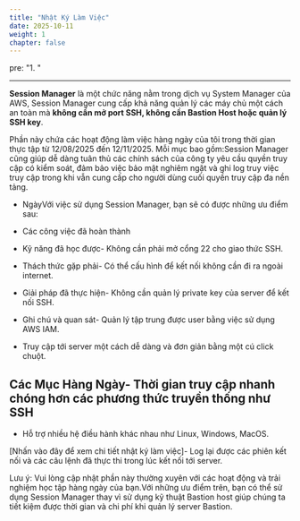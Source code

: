 ```yaml
---
title: "Nhật Ký Làm Việc"
date: 2025-10-11
weight: 1
chapter: false
---
```


pre: "1. "

------

**Session Manager** là một chức năng nằm trong dịch vụ System Manager của AWS, Session Manager cung cấp khả năng quản lý các máy chủ một cách an toàn mà **không cần mở port SSH, không cần Bastion Host hoặc quản lý SSH key**.

Phần này chứa các hoạt động làm việc hàng ngày của tôi trong thời gian thực tập từ 12/08/2025 đến 12/11/2025. Mỗi mục bao gồm:Session Manager cũng giúp dễ dàng tuân thủ các chính sách của công ty yêu cầu quyền truy cập có kiểm soát, đảm bảo việc bảo mật nghiêm ngặt và ghi log truy việc truy cập trong khi vẫn cung cấp cho người dùng cuối quyền truy cập đa nền tảng.

- NgàyVới việc sử dụng Session Manager, bạn sẽ có được những ưu điểm sau:

- Các công việc đã hoàn thành

- Kỹ năng đã học được- Không cần phải mở cổng 22 cho giao thức SSH.

- Thách thức gặp phải- Có thể cấu hình để kết nối không cần đi ra ngoài internet.

- Giải pháp đã thực hiện- Không cần quản lý private key của server để kết nối SSH.

- Ghi chú và quan sát- Quản lý tập trung được user bằng việc sử dụng AWS IAM.

- Truy cập tới server một cách dễ dàng và đơn giản bằng một cú click chuột.

## Các Mục Hàng Ngày- Thời gian truy cập nhanh chóng hơn các phương thức truyền thống như SSH

- Hỗ trợ nhiều hệ điều hành khác nhau như Linux, Windows, MacOS.

[Nhấn vào đây để xem chi tiết nhật ký làm việc]- Log lại được các phiên kết nối và các câu lệnh đã thực thi trong lúc kết nối tới server.

Lưu ý: Vui lòng cập nhật phần này thường xuyên với các hoạt động và trải nghiệm học tập hàng ngày của bạn.Với những ưu điểm trên, bạn có thể sử dụng Session Manager thay vì sử dụng kỹ thuật Bastion host giúp chúng ta tiết kiệm được thời gian và chi phí khi quản lý server Bastion.
